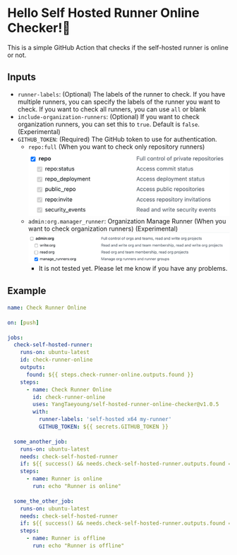 # Hello Self Hosted Runner Online Checker!👋

This is a simple GitHub Action that checks if the self-hosted runner is online or not.

## Inputs
- `runner-labels`: (Optional) The labels of the runner to check. If you have multiple runners, you can specify the labels of the runner you want to check. If you want to check all runners, you can use `all` or blank
- `include-organization-runners`: (Optional) If you want to check organization runners, you can set this to `true`. Default is `false`. (Experimental)
- `GITHUB_TOKEN`: (Required) The GitHub token to use for authentication.
  - `repo:full` (When you want to check only repository runners)
    ![img.png](img.png)
  - `admin:org.manager_runner`: Organization Manage Runner (When you want to check organization runners) (Experimental)
    ![img_1.png](img_1.png)
    - It is not tested yet. Please let me know if you have any problems.
     
## Example
```yaml
name: Check Runner Online

on: [push]

jobs:
  check-self-hosted-runner:
    runs-on: ubuntu-latest
    id: check-runner-online
    outputs:
      found: ${{ steps.check-runner-online.outputs.found }}
    steps:
      - name: Check Runner Online
        id: check-runner-online
        uses: YangTaeyoung/self-hosted-runner-online-checker@v1.0.5
        with:
          runner-labels: 'self-hosted x64 my-runner'
          GITHUB_TOKEN: ${{ secrets.GITHUB_TOKEN }}

  some_another_job:
    runs-on: ubuntu-latest
    needs: check-self-hosted-runner
    if: ${{ success() && needs.check-self-hosted-runner.outputs.found == 'success' }}
    steps:
      - name: Runner is online
        run: echo "Runner is online"
 
  some_the_other_job:
    runs-on: ubuntu-latest
    needs: check-self-hosted-runner
    if: ${{ success() && needs.check-self-hosted-runner.outputs.found == 'failure' }}
    steps:
      - name: Runner is offline
        run: echo "Runner is offline"
```